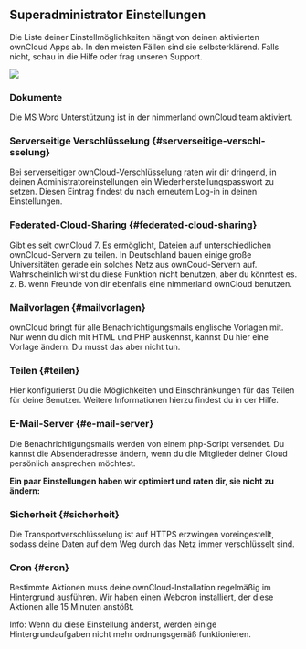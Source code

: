 ## Superadministrator Einstellungen

Die Liste deiner Einstellmöglichkeiten hängt von deinen aktivierten ownCloud Apps ab. In den meisten Fällen sind sie selbsterklärend. Falls nicht, schau in die Hilfe oder frag unseren Support.

![](nila-oc8-friends-ersteinrichtung-Dateien/img00017.PNG)

### Dokumente

Die MS Word Unterstützung ist in der nimmerland ownCloud team aktiviert.

### **Serverseitige Verschlüsselung** {#serverseitige-verschl-sselung}

Bei serverseitiger ownCloud-Verschlüsselung raten wir dir dringend, in deinen Administratoreinstellungen ein Wiederherstellungspasswort zu setzen. Diesen Eintrag findest du nach erneutem Log-in in deinen Einstellungen.

### **Federated-Cloud-Sharing** {#federated-cloud-sharing}

Gibt es seit ownCloud 7\. Es ermöglicht, Dateien auf unterschiedlichen ownCloud-Servern zu teilen. In Deutschland bauen einige große Universitäten gerade ein solches Netz aus ownCoud-Servern auf. Wahrscheinlich wirst du diese Funktion nicht benutzen, aber du könntest es. z. B. wenn Freunde von dir ebenfalls eine nimmerland ownCloud benutzen.

### **Mailvorlagen** {#mailvorlagen}

ownCloud bringt für alle Benachrichtigungsmails englische Vorlagen mit. Nur wenn du dich mit HTML und PHP auskennst, kannst Du hier eine Vorlage ändern. Du musst das aber nicht tun.

### **Teilen** {#teilen}

Hier konfigurierst Du die Möglichkeiten und Einschränkungen für das Teilen für deine Benutzer. Weitere Informationen hierzu findest du in der Hilfe.

### **E-Mail-Server** {#e-mail-server}

Die Benachrichtigungsmails werden von einem php-Script versendet. Du kannst die Absenderadresse ändern, wenn du die Mitglieder deiner Cloud persönlich ansprechen möchtest.

**Ein paar Einstellungen haben wir optimiert und raten dir, sie nicht zu ändern:**

### **Sicherheit** {#sicherheit}

Die Transportverschlüsselung ist auf HTTPS erzwingen voreingestellt, sodass deine Daten auf dem Weg durch das Netz immer verschlüsselt sind.

### **Cron** {#cron}

Bestimmte Aktionen muss deine ownCloud-Installation regelmäßig im Hintergrund ausführen. Wir haben einen Webcron installiert, der diese Aktionen alle 15 Minuten anstößt.

Info: Wenn du diese Einstellung änderst, werden einige Hintergrundaufgaben nicht mehr ordnungsgemäß funktionieren.